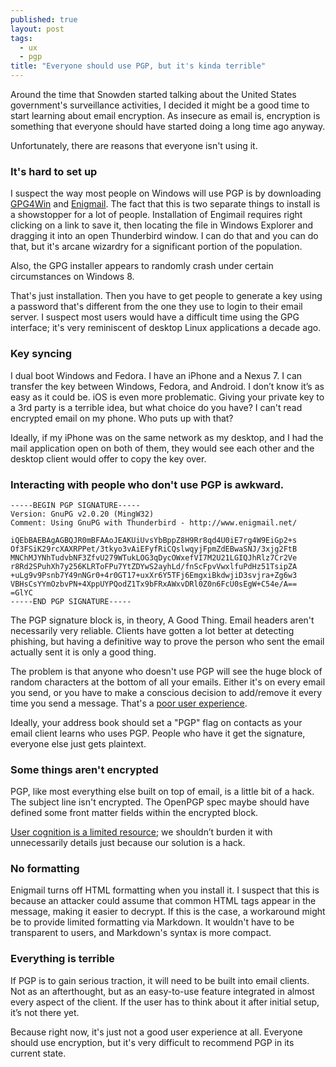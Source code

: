 ```yaml
---
published: true
layout: post
tags: 
  - ux
  - pgp
title: "Everyone should use PGP, but it's kinda terrible"
---
```


Around the time that Snowden started talking about the United States government's surveillance activities, I decided it might be a good time to start learning about email encryption. As insecure as email is, encryption is something that everyone should have started doing a long time ago anyway.

Unfortunately, there are reasons that everyone isn't using it.

### It's hard to set up

I suspect the way most people on Windows will use PGP is by downloading [GPG4Win](http://www.gpg4win.org/) and [Enigmail](https://www.enigmail.net/). The fact that this is two separate things to install is a showstopper for a lot of people. Installation of Engimail requires right clicking on a link to save it, then locating the file in Windows Explorer and dragging it into an open Thunderbird window. I can do that and you can do that, but it's arcane wizardry for a significant portion of the population.

Also, the GPG installer appears to randomly crash under certain circumstances on Windows 8.

That's just installation. Then you have to get people to generate a key using a password that's different from the one they use to login to their email server. I suspect most users would have a difficult time using the GPG interface; it's very reminiscent of desktop Linux applications a decade ago.

### Key syncing

I dual boot Windows and Fedora. I have an iPhone and a Nexus 7. I can transfer the key between Windows, Fedora, and Android. I don’t know it’s as easy as it could be. iOS is even more problematic. Giving your private key to a 3rd party is a terrible idea, but what choice do you have? I can't read encrypted email on my phone. Who puts up with that?

Ideally, if my iPhone was on the same network as my desktop, and I had the mail application open on both of them, they would see each other and the desktop client would offer to copy the key over.

### Interacting with people who don't use PGP is awkward.

```
-----BEGIN PGP SIGNATURE-----
Version: GnuPG v2.0.20 (MingW32)
Comment: Using GnuPG with Thunderbird - http://www.enigmail.net/

iQEbBAEBAgAGBQJR0mBFAAoJEAKUiUvsYbBppZ8H9Rr8qd4U0iE7rg4W9EiGp2+s
Of3FSiK29rcXAXRPPet/3tkyo3vAiEFyfRiCQslwqyjFpmZdEBwaSNJ/3xjg2FtB
MNChMJYNhTudvbNF3ZfvU279WTukLOG3qDycOWxefVI7M2U21LGIQJhRlz7Cr2Ve
r8Rd2SPuhXh7y256KLRToFPu7YtZDYwS2ayhLd/fnScFpvVwxlfuPdHz51TsipZA
+uLg9v9Psnb7Y49nNGr0+4r0GT17+uxXr6Y5TFj6EmgxiBkdwjiD3svjra+Zg6w3
VBHsCsYYmOzbvPN+4XppUYPQodZ1Tx9bFRxAWxvDRl0Z0n6FcU0sEgW+C54e/A==
=GlYC
-----END PGP SIGNATURE-----
```

The PGP signature block is, in theory, A Good Thing. Email headers aren't necessarily very reliable. Clients have gotten a lot better at detecting phishing, but having a definitive way to prove the person who sent the email actually sent it is only a good thing.

The problem is that anyone who doesn't use PGP will see the huge block of random characters at the bottom of all your emails. Either it's on every email you send, or you have to make a conscious decision to add/remove it every time you send a message. That's a [poor user experience](http://xkcd.com/1181/).

Ideally, your address book should set a "PGP" flag on contacts as your email client learns who uses PGP. People who have it get the signature, everyone else just gets plaintext.

### Some things aren't encrypted

PGP, like most everything else built on top of email, is a little bit of a hack. The subject line isn't encrypted. The OpenPGP spec maybe should have defined some front matter fields within the encrypted block.

[User cognition is a limited resource](http://ignorethecode.net/blog/2013/08/06/ego_depletion/); we shouldn’t burden it with unnecessarily details just because our solution is a hack.

### No formatting

Enigmail turns off HTML formatting when you install it. I suspect that this is because an attacker could assume that common HTML tags appear in the message, making it easier to decrypt. If this is the case, a workaround might be to provide limited formatting via Markdown. It wouldn't have to be transparent to users, and Markdown's syntax is more compact.

### Everything is terrible

If PGP is to gain serious traction, it will need to be built into email clients. Not as an afterthought, but as an easy-to-use feature integrated in almost every aspect of the client. If the user has to think about it after initial setup, it’s not there yet.

Because right now, it's just not a good user experience at all. Everyone should use encryption, but it's very difficult to recommend PGP in its current state.